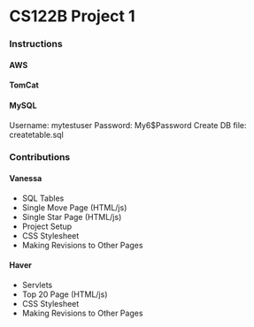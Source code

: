 <h1>CS122B Project 1</h1>
<h3>Instructions</h3>
<h4>AWS</h4>
<p></p>
<h4>TomCat</h4>
<p></p>
<h4>MySQL</h4>
<p>Username: mytestuser Password: My6$Password Create DB file: createtable.sql</p>
<h3>Contributions</h3>
<h4>Vanessa</h4>
<ul>
  <li>SQL Tables</li>
  <li>Single Move Page (HTML/js)</li>
  <li>Single Star Page (HTML/js)</li>
  <li>Project Setup</li>
  <li>CSS Stylesheet</li>
  <li>Making Revisions to Other Pages</li>
</ul>
<h4>Haver</h4>
<ul>
  <li>Servlets</li>
  <li>Top 20 Page (HTML/js)</li>
  <li>CSS Stylesheet</li>
  <li>Making Revisions to Other Pages</li>
</ul>
